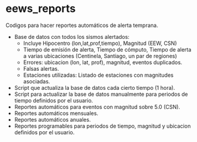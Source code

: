 # eews_reports

Codigos para hacer reportes automáticos de alerta temprana.

- Base de datos con todos los sismos alertados:
    - Incluye Hipocentro (lon,lat,prof,tiempo), Magnitud (EEW, CSN)
    - Tiempo de emisión de alerta, Tiempo de cómputo, Tiempo de alerta a varias ubicaciones (Centinela, Santiago, un par de regiones)
    - Errores: ubicacion (lon, lat, prof), magnitud, eventos duplicados.
    - Falsas alertas.
    - Estaciones utilizadas: Listado de estaciones con magnitudes asociadas.
- Script que actualiza la base de datos cada cierto tiempo (1 hora).
- Script para actualizar la base de datos manualmente para periodos de tiempo definidos por el usuario.
- Reportes automáticos para eventos con magnitud sobre 5.0 (CSN).
- Reportes automáticos mensuales.
- Reportes automáticos anuales.
- Reportes programables para periodos de tiempo, magnitud y ubicacion definidos por el usuario.




